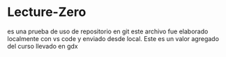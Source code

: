 # Lecture-Zero
es una prueba de uso de repositorio en git  este archivo fue elaborado localmente con vs code
y enviado desde local.
Este es un valor agregado del curso llevado en gdx
